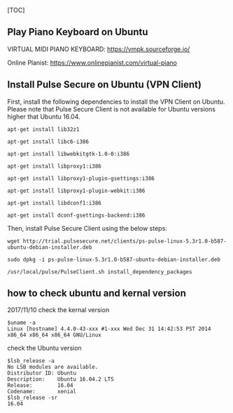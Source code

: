 [TOC]

## Play Piano Keyboard on Ubuntu

VIRTUAL MIDI PIANO KEYBOARD: https://vmpk.sourceforge.io/

Online Planist: https://www.onlinepianist.com/virtual-piano

## Install Pulse Secure on Ubuntu (VPN Client)

First, install the following dependencies to install the VPN Client on Ubuntu. Please note that Pulse Secure Client is not available for Ubuntu versions higher that Ubuntu 16.04.

```
apt-get install lib32z1

apt-get install libc6-i386

apt-get install libwebkitgtk-1.0-0:i386

apt-get install libproxy1:i386

apt-get install libproxy1-plugin-gsettings:i386

apt-get install libproxy1-plugin-webkit:i386

apt-get install libdconf1:i386

apt-get install dconf-gsettings-backend:i386
```

Then, install Pulse Secure Client using the below steps:

```
wget http://trial.pulsesecure.net/clients/ps-pulse-linux-5.3r1.0-b587-ubuntu-debian-installer.deb

sudo dpkg -i ps-pulse-linux-5.3r1.0-b587-ubuntu-debian-installer.deb

/usr/local/pulse/PulseClient.sh install_dependency_packages
```



## how to check ubuntu and kernal version

2017/11/10
check the kernal version
```
$uname -a
Linux [hostname] 4.4.0-43-xxx #1-xxx Wed Dec 31 14:42:53 PST 2014 x86_64 x86_64 x86_64 GNU/Linux
```

check the Ubuntu version
```
$lsb_release -a
No LSB modules are available.
Distributor ID: Ubuntu
Description:    Ubuntu 16.04.2 LTS
Release:        16.04
Codename:       xenial
$lsb_release -sr
16.04
```
